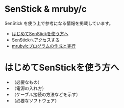 # SenStick & mruby/c 

SenStick を使う上で参考になる情報を掲載しています。

- [はじめてSenStickを使う方へ](#first_step)
- [SenStickへアクセスする](/connect_device.md)
- [mruby/cプログラムの作成と実行](/mrubyc_programming.md)

# <a name="fitst_step">はじめてSenStickを使う方へ</a>

- （必要なもの）
- （電源の入れ方）
- （ケーブル接続の方法などを示す）
- （必要なソフトウェア）



